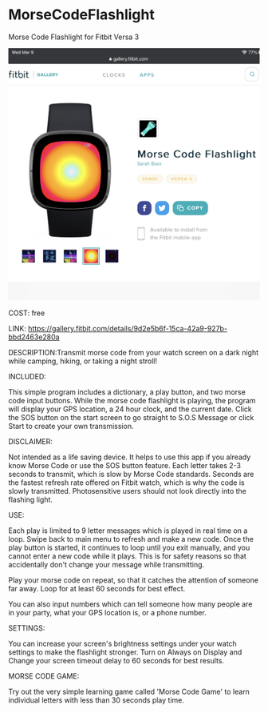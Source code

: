 # MorseCodeFlashlight
Morse Code Flashlight for Fitbit Versa 3

![](https://github.com/SarahBass/MorseCodeFlashlight/blob/main/2422DF18-D46C-4909-9615-1ABF371C1E15.jpeg)

COST: free

LINK: https://gallery.fitbit.com/details/9d2e5b6f-15ca-42a9-927b-bbd2463e280a

DESCRIPTION:Transmit morse code from your watch screen on a dark night while camping, hiking, or taking a night stroll!

INCLUDED:

This simple program includes a dictionary, a play button, and two morse code input buttons. While the morse code flashlight is playing, the program will display your GPS location, a 24 hour clock, and the current date. Click the SOS button on the start screen to go straight to S.O.S Message or click Start to create your own transmission.

DISCLAIMER:

Not intended as a life saving device. It helps to use this app if you already know Morse Code or use the SOS button feature. Each letter takes 2-3 seconds to transmit, which is slow by Morse Code standards. Seconds are the fastest refresh rate offered on Fitbit watch, which is why the code is slowly transmitted. Photosensitive users should not look directly into the flashing light.

USE:

Each play is limited to 9 letter messages which is played in real time on a loop. Swipe back to main menu to refresh and make a new code. Once the play button is started, it continues to loop until you exit manually, and you cannot enter a new code while it plays. This is for safety reasons so that accidentally don't change your message while transmitting.

Play your morse code on repeat, so that it catches the attention of someone far away. Loop for at least 60 seconds for best effect.

You can also input numbers which can tell someone how many people are in your party, what your GPS location is, or a phone number.

SETTINGS:

You can increase your screen's brightness settings under your watch settings to make the flashlight stronger. Turn on Always on Display and Change your screen timeout delay to 60 seconds for best results.

MORSE CODE GAME:

Try out the very simple learning game called 'Morse Code Game' to learn individual letters with less than 30 seconds play time.
